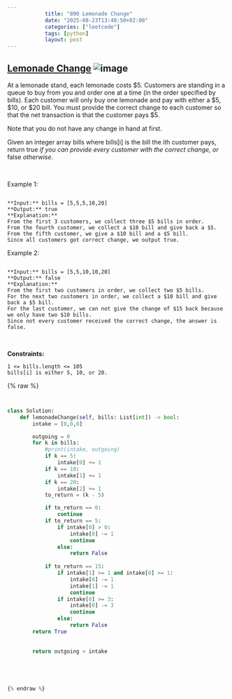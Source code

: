 ```yaml
---
            title: "890 Lemonade Change"
            date: "2025-08-23T13:48:50+02:00"
            categories: ["leetcode"]
            tags: [python]
            layout: post
---
```

            
## [Lemonade Change](https://leetcode.com/problems/lemonade-change) ![image](https://img.shields.io/badge/Difficulty-Easy-brightgreen)

At a lemonade stand, each lemonade costs $5. Customers are standing in a queue to buy from you and order one at a time (in the order specified by bills). Each customer will only buy one lemonade and pay with either a $5, $10, or $20 bill. You must provide the correct change to each customer so that the net transaction is that the customer pays $5.

Note that you do not have any change in hand at first.

Given an integer array bills where bills[i] is the bill the ith customer pays, return true *if you can provide every customer with the correct change, or* false *otherwise*.

 

Example 1:

```

**Input:** bills = [5,5,5,10,20]
**Output:** true
**Explanation:** 
From the first 3 customers, we collect three $5 bills in order.
From the fourth customer, we collect a $10 bill and give back a $5.
From the fifth customer, we give a $10 bill and a $5 bill.
Since all customers got correct change, we output true.

```

Example 2:

```

**Input:** bills = [5,5,10,10,20]
**Output:** false
**Explanation:** 
From the first two customers in order, we collect two $5 bills.
For the next two customers in order, we collect a $10 bill and give back a $5 bill.
For the last customer, we can not give the change of $15 back because we only have two $10 bills.
Since not every customer received the correct change, the answer is false.

```

 

**Constraints:**

	1 <= bills.length <= 105
	bills[i] is either 5, 10, or 20.

{% raw %}


```python


class Solution:
    def lemonadeChange(self, bills: List[int]) -> bool:
        intake = [0,0,0]

        outgoing = 0
        for k in bills:
            #print(intake, outgoing)
            if k == 5:
                intake[0] += 1
            if k == 10:
                intake[1] += 1
            if k == 20:
                intake[2] += 1
            to_return = (k - 5)

            if to_return == 0:
                continue
            if to_return == 5:
                if intake[0] > 0:
                    intake[0] -= 1
                    continue
                else:
                    return False
            
            if to_return == 15:
                if intake[1] >= 1 and intake[0] >= 1:
                    intake[0] -= 1
                    intake[1] -= 1
                    continue
                if intake[0] >= 3:
                    intake[0] -= 3
                    continue
                else:
                    return False
        return True
            
            
        return outgoing < intake


        


{% endraw %}
```
